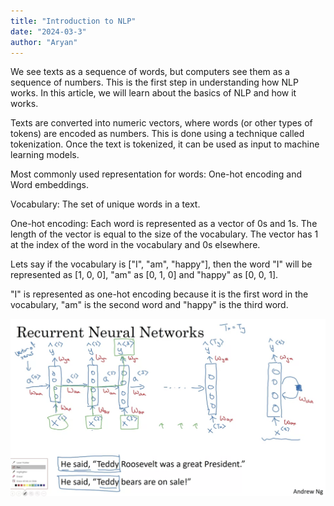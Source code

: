 ```yaml
---
title: "Introduction to NLP"
date: "2024-03-3"
author: "Aryan"
---
```


We see texts as a sequence of words, but computers see them as a sequence of numbers. This is the first step in understanding how NLP works. In this article, we will learn about the basics of NLP and how it works.

Texts are converted into numeric vectors, where words (or other types of tokens) are encoded as numbers. This is done using a technique called tokenization. Once the text is tokenized, it can be used as input to machine learning models.

Most commonly used representation for words: One-hot encoding and Word embeddings.

Vocabulary: The set of unique words in a text.

One-hot encoding: Each word is represented as a vector of 0s and 1s. The length of the vector is equal to the size of the vocabulary. The vector has 1 at the index of the word in the vocabulary and 0s elsewhere.

Lets say if the vocabulary is ["I", "am", "happy"], then the word "I" will be represented as [1, 0, 0], "am" as [0, 1, 0] and "happy" as [0, 0, 1].

"I" is represented as one-hot encoding because it is the first word in the vocabulary, "am" is the second word and "happy" is the third word.

![rnns](/deep-learning/introduction-to-nlp/NLP.png)
